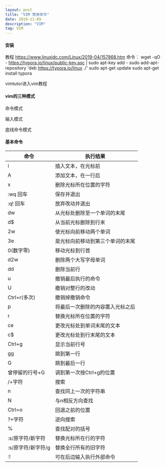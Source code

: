 ```yaml
---
layout: post
title: "VIM 常用命令"
date: 2019-11-09
description: "VIM"
tag: VIM
---
```


#### 安装
教程 https://www.linuxidc.com/Linux/2019-04/157868.htm
命令：
wget -qO - https://typora.io/linux/public-key.asc | sudo apt-key add -
sudo add-apt-repository 'deb https://typora.io/linux ./'
sudo apt-get update
sudo apt-get install typora


vimtutor进入vim教程

#### vim的三种模式

命令模式

输入模式

底线命令模式



#### 基本命令

命令|执行结果
------|------
i|插入文本，在光标前 
A|添加文本，在一行后
x|删除光标所在位置的字符
:wq 回车|保存并退出
:q! 回车|放弃改动并退出
dw|从光标处删除至一个单词的末尾
d$|从当前光标删除到行末
2w|使光标向前移动两个单词
3e|是光标向前移动到第三个单词的末尾
0(数字零)|移动光标到行首
d2w|删除两个大写字母单词
dd|删除当前行
u|撤销最后执行的命令
U|撤销对整行的改动
Ctrl+r(多次)|撤销掉撤销命令
p|将最后一次删除的内容置入光标之后
r|替换光标所在位置的字符
ce|更改光标处到单词末尾的文本
c$|更改光标处到行末尾的文本
Ctrl+g|显示当前行号
gg|跳到第一行
G|跳到最后一行
曾停留的行号+G|调到第一次按Ctrl+g的位置
/+字符|搜索
n|查找同上一次的字符串
N|与n相反方向查找
Ctrl+o|回退之前的位置
?+字符|逆向搜索
%|查找配对的括号
:s/原字符/新字符|替换光标所在行的字符
:s/原字符/新字符/g|替换全行所有的旧字符
:!|可在后边输入执行外部命令





